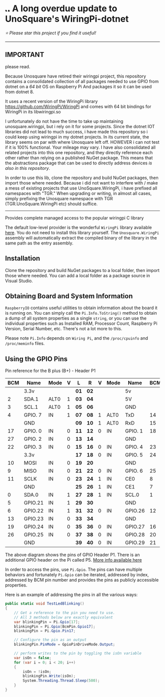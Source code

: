 # <img src="https://raw.githubusercontent.com/timgroote/wiringpi-dotnet8/master/logos/raspberryio-logo-32.png" alt="wiringpi-dotnet" style="width:16px; height:16px" />  A long overdue update to UnoSquare's WiringPi-dotnet

*:star: Please star this project if you find it useful!*

----------------

## IMPORTANT
please read.

Because Unosquare have retired their wiringpi project, this repository contains a consolidated collection of all packages needed to use GPIO from dotnet on a _64 bit_ OS on Raspberry Pi
And packages it so it can be used from dotnet 8.

It uses a recent version of the WiringPi library https://github.com/WiringPi/WiringPi
and comes with 64 bit bindings for WiringPi in its libwiringpi.so

I unfortunately do not have the time to take up maintaining unosquare.wiringpi, but i rely on it for some projects.
Since the dotnet IOT libraries did not lead to much success, i have made this repository so i could keep using wiringpi in my dotnet projects.
In its current state, the library seems on par with where Unosquare left off.
HOWEVER i can not test if it is 100% functional. Your mileage may vary.
I have also consolidated all related projects into this one repository, and they directly reference each other rather than relying on a published NuGet package.
This means that the abstractions package that can be used to directly address devices _is also in this repository_.

In order to use this lib, clone the repository and build NuGet packages, then import those where needed.
Because i did not want to interfere with / make a mess of existing projects that use UnoSquare.WiringPi, i have prefixed all namespaces with "TGR."
When upgrading or writing, in almost all cases, simply prefixing the Unosquare namespace with TGR (TGR.UnoSquare.WiringPi etc) should suffice.

----------------

Provides complete managed access to the popular wiringpi C library

The default low-level provider is the wonderful ```WiringPi``` library available [here](http://wiringpi.com/). You do not need to install this library yourself. The ```Unosquare.WiringPi``` assembly will automatically extract the compiled binary of the library in the same path as the entry assembly.

## Installation

Clone the repository and build NuGet packages to a local folder, then import those where needed.
You can add a local folder as a package source in Visual Studio.

## Obtaining Board and System Information
```RaspberryIO``` contains useful utilities to obtain information about the board it is running on. You can simply call the ```Pi.Info.ToString()``` method to obtain a dump of all system properties as a single ```string```, or you can use the individual properties such as Installed RAM, Processor Count, Raspberry Pi Version, Serial Number, etc. There's not a lot more to this.

Please note ```Pi.Info``` depends on ```Wiring Pi```, and the ```/proc/cpuinfo``` and ```/proc/meminfo``` files.

## Using the GPIO Pins
Pin reference for the B plus (B+) - Header P1

| BCM |  Name    | Mode | V   | L      | R      | V   | Mode | Name    |  BCM |
| --- | -------- | ---- | --- | ------ | ------ | --- | ---- | ------- | ---- |
|     |     3.3v |      |     | **01** | **02** |     |      | 5v      |      |
|   2 |    SDA.1 | ALT0 | 1   | **03** | **04** |     |      | 5V      |      |
|   3 |    SCL.1 | ALT0 | 1   | **05** | **06** |     |      | GND     |      |
|   4 |  GPIO. 7 |   IN | 1   | **07** | **08** | 1   | ALT0 | TxD     |  14  |
|     |      GND |      |     | **09** | **10** | 1   | ALT0 | RxD     |  15  |
|  17 |  GPIO. 0 |   IN | 0   | **11** | **12** | 0   | IN   | GPIO. 1 |  18  |
|  27 |  GPIO. 2 |   IN | 0   | **13** | **14** |     |      | GND     |      |
|  22 |  GPIO. 3 |   IN | 0   | **15** | **16** | 0   | IN   | GPIO. 4 |  23  |
|     |     3.3v |      |     | **17** | **18** | 0   | IN   | GPIO. 5 |  24  |
|  10 |     MOSI |   IN | 0   | **19** | **20** |     |      | GND     |      |
|   9 |     MISO |   IN | 0   | **21** | **22** | 0   | IN   | GPIO. 6 |  25  |
|  11 |     SCLK |   IN | 0   | **23** | **24** | 1   | IN   | CE0     |  8   |
|     |      GND |      |     | **25** | **26** | 1   | IN   | CE1     |  7   |
|   0 |    SDA.0 |   IN | 1   | **27** | **28** | 1   | IN   | SCL.0   |  1   |
|   5 |  GPIO.21 |   IN | 1   | **29** | **30** |     |      | GND     |      |
|   6 |  GPIO.22 |   IN | 1   | **31** | **32** | 0   | IN   | GPIO.26 |  12  |
|  13 |  GPIO.23 |   IN | 0   | **33** | **34** |     |      | GND     |      |
|  19 |  GPIO.24 |   IN | 0   | **35** | **36** | 0   | IN   | GPIO.27 |  16  |
|  26 |  GPIO.25 |   IN | 0   | **37** | **38** | 0   | IN   | GPIO.28 |  20  |
|     |      GND |      |     | **39** | **40** | 0   | IN   | GPIO.29 |  21  |

The above diagram shows the pins of GPIO Header P1. There is an additional GPIO header on the Pi called P5. [More info available here](http://www.raspberrypi-spy.co.uk/2012/09/raspberry-pi-p5-header/)

In order to access the pins, use ```Pi.Gpio```. The pins can have multiple behaviors and fortunately ```Pi.Gpio``` can be iterated, addressed by index, addressed by BCM pin number and provides the pins as publicly accessible properties.

Here is an example of addressing the pins in all the various ways:

```csharp
public static void TestLedBlinking()
{
    // Get a reference to the pin you need to use.
    // All 3 methods below are exactly equivalent
    var blinkingPin = Pi.Gpio[17];
    blinkingPin = Pi.Gpio[BcmPin.Gpio17];
    blinkingPin = Pi.Gpio.Pin17;

    // Configure the pin as an output
    blinkingPin.PinMode = GpioPinDriveMode.Output;

    // perform writes to the pin by toggling the isOn variable
    var isOn = false;
    for (var i = 0; i < 20; i++)
    {
        isOn = !isOn;
        blinkingPin.Write(isOn);
        System.Threading.Thread.Sleep(500);
    }
}
```

